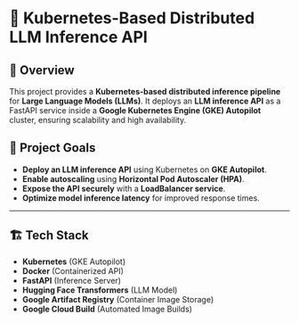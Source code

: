 # 🚀 Kubernetes-Based Distributed LLM Inference API

## 📌 Overview
This project provides a **Kubernetes-based distributed inference pipeline** for **Large Language Models (LLMs)**. It deploys an **LLM inference API** as a FastAPI service inside a **Google Kubernetes Engine (GKE) Autopilot** cluster, ensuring scalability and high availability.

## 🎯 **Project Goals**
- **Deploy an LLM inference API** using Kubernetes on **GKE Autopilot**.
- **Enable autoscaling** using **Horizontal Pod Autoscaler (HPA)**.
- **Expose the API securely** with a **LoadBalancer service**.
- **Optimize model inference latency** for improved response times.

---

## 🏗️ **Tech Stack**
- **Kubernetes** (GKE Autopilot)
- **Docker** (Containerized API)
- **FastAPI** (Inference Server)
- **Hugging Face Transformers** (LLM Model)
- **Google Artifact Registry** (Container Image Storage)
- **Google Cloud Build** (Automated Image Builds)
